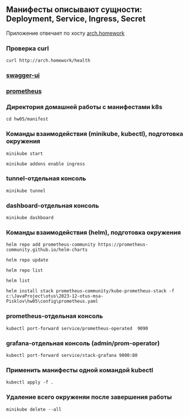 ## Манифесты описывают сущности: Deployment, Service, Ingress, Secret

Приложение отвечает по хосту [arch.homework](http://arch.homework)

### Проверка curl
```shell
curl http://arch.homework/health
```

### [swagger-ui](http://arch.homework/swagger-ui/index.html)

### [prometheus](http://localhost:9090/)

### Директория домашней работы с манифестами k8s
```shell
cd hw05/manifest
```

### Команды взаимодействия (minikube, kubectl), подготовка окружения
```shell
minikube start
```

```shell
minikube addons enable ingress
```

### tunnel-отдельная консоль
```shell
minikube tunnel
```

### dashboard-отдельная консоль
```shell
minikube dashboard
```

### Команды взаимодействия (helm), подготовка окружения

```shell 1
helm repo add prometheus-community https://prometheus-community.github.io/helm-charts
```

```shell
helm repo update
```

```shell
helm repo list
```

```shell
helm list
```

```shell 
helm install stack prometheus-community/kube-prometheus-stack -f c:\JavaProject\otus\2023-12-otus-msa-Pisklov\hw05\config\prometheus.yaml
```

### prometheus-отдельная консоль
```shell 
kubectl port-forward service/prometheus-operated  9090
```

### grafana-отдельная консоль (admin/prom-operator)
```shell 
kubectl port-forward service/stack-grafana 9000:80
```


### Применить манифесты одной командой kubectl
```shell
kubectl apply -f .
```

### Удаление всего окруженяи после завершения работы
```shell
minikube delete --all
```